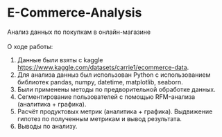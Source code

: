 # E-Commerce-Analysis
Анализ данных по покупкам в онлайн-магазине </br></br>
О ходе работы: </br>
1. Данные были взяты с kaggle https://www.kaggle.com/datasets/carrie1/ecommerce-data.
2. Для анализа данныз был использован Python c использованием библиотек pandas, numpy, datetime, matplotlib, seaborn.
3. Были применены методы по предворительной обработке данных.
4. Сегментирование пользователей с помощью RFM-анализа (аналитика + графика).
5. Расчёт продуктовых метрик (аналитика + графика). Выдвижение гипотез по полученным метрикам и вывод результата.
6. Выводы по анализу.
